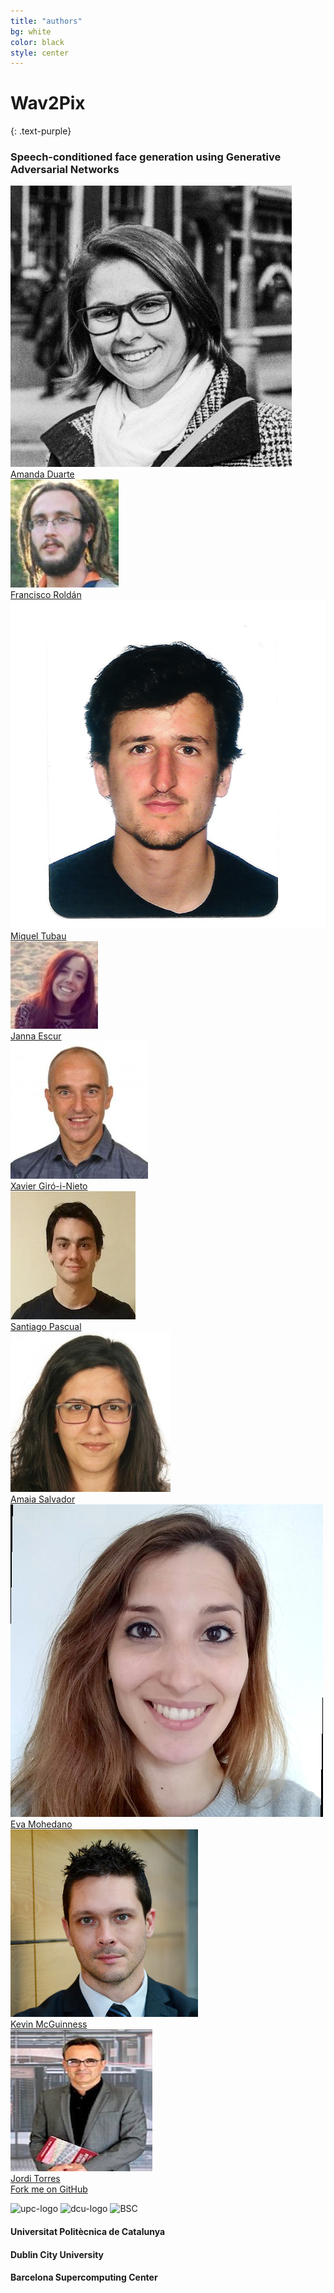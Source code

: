 ```yaml
---
title: "authors"
bg: white
color: black
style: center
---
```

# Wav2Pix
{: .text-purple}

### Speech-conditioned face generation using Generative Adversarial Networks



<div class="author">
    <a href="https://imatge.upc.edu/web/people/amanda-duarte" target="_blank">
      <div class="authorphoto"><img src="./assets/authors/AmandaDuarte.jpg"></div>
      <div>Amanda Duarte</div>
    </a>
</div>
<div class="author">
    <a href="https://www.linkedin.com/in/francisco-rold%C3%A1n-s%C3%A1nchez-870438113/" target="_blank">
      <div class="authorphoto"><img src="./assets/authors/FranRoldan.jpg"></div>
      <div>Francisco Roldán</div>
    </a>
</div>
<div class="author">
    <a href="https://www.linkedin.com/in/miqueltubaupires/" target="_blank">
      <div class="authorphoto"><img src="./assets/authors/MiquelTubau.jpg"></div>
      <div>Miquel Tubau</div>
    </a>
</div>
<div class="author">
    <a href="https://www.linkedin.com/in/janna-escur-i-gelabert-276b1212b/" target="_blank">
      <div class="authorphoto"><img src="./assets/authors/JannaEscur.jpg"></div>
      <div>Janna Escur</div>
    </a>
</div>
<div class="author">
    <a href="https://imatge.upc.edu/web/people/xavier-giro" target="_blank">
      <div class="authorphoto"><img src="./assets/authors/XavierGiro.jpg"></div>
      <div>Xavier Giró-i-Nieto</div>
    </a>
</div>
<div class="author">
    <a href="https://scholar.google.es/citations?user=7cVOyh0AAAAJ&hl=ca" target="_blank">
      <div class="authorphoto"><img src="./assets/authors/SantiPascual.jpeg"></div>
      <div>Santiago Pascual</div>
    </a>
</div>
<div class="author">
    <a href="https://imatge.upc.edu/web/people/amaia-salvador" target="_blank">
      <div class="authorphoto"><img src="./assets/authors/AmaiaSalvador.jpeg"></div>
      <div>Amaia Salvador</div>
    </a>
</div>
<div class="author">
    <a href="https://www.insight-centre.org/users/eva-mohedano" target="_blank">
      <div class="authorphoto"><img src="./assets/authors/EvaMohedano.jpeg"></div>
      <div>Eva Mohedano</div>
    </a>
</div>
<div class="author">
    <a href="http://www.eeng.dcu.ie/~mcguinne/" target="_blank">
      <div class="authorphoto"><img src="./assets/authors/KevinMcGuinness.jpg"></div>
      <div>Kevin McGuinness</div>
    </a>
</div>
<div class="author">
    <a href="https://torres.ai/" target="_blank">
      <div class="authorphoto"><img src="./assets/authors/JordiTorres.jpeg"></div>
      <div>Jordi Torres</div>
    </a>
</div>


<span id="forkongithub">
  <a href="{{ site.source_link }}" class="bg-blue">
    Fork me on GitHub
  </a>
</span>

![upc-logo](https://imatge.upc.edu/web/sites/default/files/UPC-SIMBOL-positiu-p3005%20%281%29.png)
![dcu-logo](https://upload.wikimedia.org/wikipedia/en/thumb/b/b2/Dublin_City_University_%28logo%29.png/225px-Dublin_City_University_%28logo%29.png)
<img src="http://mmb.irbbarcelona.org/NAFlex/images/BSC-Logo.png" alt="BSC" style="width: 140px;"/>

#### Universitat Politècnica de Catalunya
#### Dublin City University
#### Barcelona Supercomputing Center
